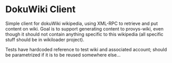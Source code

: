 # DokuWiki Client

Simple client for dokuWiki wikipedia, using XML-RPC to retrieve and put content on wiki. Goal is to support generating content to provys-wiki, even though it should not contain anything specific to this wikipedia (all specific stuff should be in wikiloader project).

Tests have hardcoded reference to test wiki and associated account; should be parametrized if it is to be reused somewhere else...
